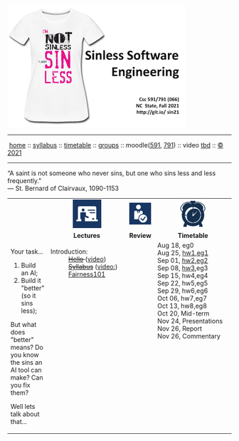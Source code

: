 <a name=top>
<a  href="https://git.io/sin21"><img  src="/docs/img/sin1.png"></a>       
<hr>
<p>
&nbsp;<a href="https://git.io/sin21">home</a> ::
<a href="https://github.com/txt/sin21/blob/master/docs/syllabus.md#top">syllabus</a> ::
<a href="https://github.com/txt/sin21/blob/master/docs/syllabus.md#timetable">timetable</a> ::
<a href="https://docs.google.com/spreadsheets/d/1n0zHiZlVYkLAEg5Lj1CVaLSEaeNy8iYjw8IMWYWs4Tk/edit?usp=sharing">groups</a> ::
moodle(<a href="https://moodle-courses2122.wolfware.ncsu.edu/course/view.php?id=3211">591</a>,
<a href="https://moodle-courses2122.wolfware.ncsu.edu/course/view.php?id=3211">791</a>) ::
video <a href="https://ncsu.hosted.panopto.com/Panopto/Pages/Sessions/List.aspx#folderID=a5998f03-01df-4c6c-91c1-ad80003f3c7c">tbd</a> ::
<a href="https://github.com/txt/sin21/blob/master/LICENSE.md#top">&copy; 2021</a>
<br>
<hr>

“A saint is not someone who never sins, but one who sins less and less frequently."   
   ― St. Bernard of Clairvaux, 1090-1153
  
<table width="100%" border=0 align=center>
<tr>
<td></td>
<td align=center width=200><img src="docs/img/lectures.gif"></td>
<td align=center><img           src="docs/img/review.gif"></td>
<td align=center width=200><img width=64 src="docs/img/time.png"></td>
</tr>
<tr>
<td></td>
<td align=center><b>Lectures</b></td>
</td><td align=center><b>Review </td>
<td align=center><b>Timetable</b> </td>
</tr>
<tr>
<td>

<p>Your  task...

<ol>
<li>Build an AI;
<li>Build it "better" (so it sins less);
</ol></p>
<p>
But what does "better" means?
Do you know the sins an AI tool can make?
Can you fix them?
</p>
<p>
Well lets talk about that...</p>


</td>
<td valign=top  xwidth="100px">

<!-- -------------------------------- -->
<dl>
  <dt>
    Introduction:
  </dt>
  <dd>
     <strike> <a href="docs/00hello.md">Hello</a>  </strike>
    (<a href="https://ncsu.zoom.us/rec/share/AX2vzgvvsZy9eEP71znld1bgGEFQ0I6Dx5e0l0tqaBO7E7Txp7yyvDFduUNqYr5w.IgqLufs4YcLUx7H5?startTime=1629318119000">video</a>)<br>
     <strike> <a href="docs/syllabus.md">Syllabus</a></strike>
    (<a href="https://ncsu.zoom.us/rec/share/AX2vzgvvsZy9eEP71znld1bgGEFQ0I6Dx5e0l0tqaBO7E7Txp7yyvDFduUNqYr5w.IgqLufs4YcLUx7H5?startTime=1629318119000">video:</a>)<br>
      <a href="docs/background.md">Fairness101</a>
     <br> 
     
  </dd>
</dl>

<!-- -------------------------------- -->

<td align=center   valign=top xwidth="100px">
 
</td>
<td valign=top>
Aug 18,&nbsp;eg0<br>
Aug 25,&nbsp;<a href="/docs/hw1.md">hw1</a>,<a href="/docs/eg1.md">eg1</a><br>
Sep 01,&nbsp;<a href="/docs/hw2.md">hw2</a>,<a href="/docs/eg2.md">eg2</a><br>
Sep 08,&nbsp;<a href="/docs/hw3.md">hw3</a>,eg3<br>
Sep 15,&nbsp;hw4,eg4<br>
Sep 22,&nbsp;hw5,eg5<br>
Sep 29,&nbsp;hw6,eg6<br>
Oct 06,&nbsp;hw7,eg7<br>
Oct 13,&nbsp;hw8,eg8<br>
Oct 20,&nbsp;Mid-term<br>
Nov 24,&nbsp;Presentations<br>
Nov 26,&nbsp;Report<br>
Nov 26,&nbsp;Commentary<br>
</td>
</tr>

</table>

